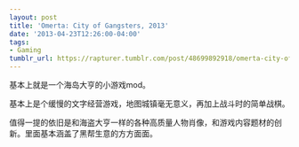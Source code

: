 ```yaml
---
layout: post
title: 'Omerta: City of Gangsters, 2013'
date: '2013-04-23T12:26:00-04:00'
tags:
- Gaming
tumblr_url: https://rapturer.tumblr.com/post/48699892918/omerta-city-of-gangsters-2013
---
```

基本上就是一个海岛大亨的小游戏mod。

基本上是个缓慢的文字经营游戏，地图城镇毫无意义，再加上战斗时的简单战棋。

值得一提的依旧是和海盗大亨一样的各种高质量人物肖像，和游戏内容题材的创新。里面基本涵盖了黑帮生意的方方面面。

